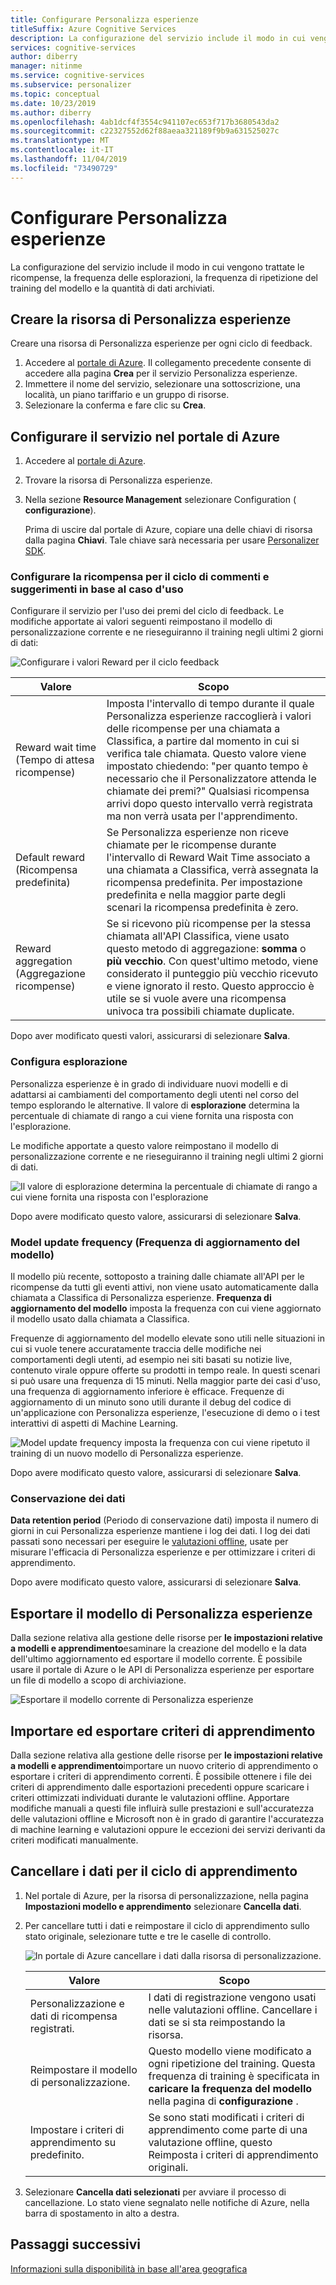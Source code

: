 ```yaml
---
title: Configurare Personalizza esperienze
titleSuffix: Azure Cognitive Services
description: La configurazione del servizio include il modo in cui vengono trattate le ricompense, la frequenza delle esplorazioni, la frequenza di ripetizione del training del modello e la quantità di dati archiviati.
services: cognitive-services
author: diberry
manager: nitinme
ms.service: cognitive-services
ms.subservice: personalizer
ms.topic: conceptual
ms.date: 10/23/2019
ms.author: diberry
ms.openlocfilehash: 4ab1dcf4f3554c941107ec653f717b3680543da2
ms.sourcegitcommit: c22327552d62f88aeaa321189f9b9a631525027c
ms.translationtype: MT
ms.contentlocale: it-IT
ms.lasthandoff: 11/04/2019
ms.locfileid: "73490729"
---
```

# <a name="configure-personalizer"></a>Configurare Personalizza esperienze

La configurazione del servizio include il modo in cui vengono trattate le ricompense, la frequenza delle esplorazioni, la frequenza di ripetizione del training del modello e la quantità di dati archiviati.

## <a name="create-personalizer-resource"></a>Creare la risorsa di Personalizza esperienze

Creare una risorsa di Personalizza esperienze per ogni ciclo di feedback. 

1. Accedere al [portale di Azure](https://ms.portal.azure.com/#create/Microsoft.CognitiveServicesPersonalizer). Il collegamento precedente consente di accedere alla pagina **Crea** per il servizio Personalizza esperienze. 
1. Immettere il nome del servizio, selezionare una sottoscrizione, una località, un piano tariffario e un gruppo di risorse.
1. Selezionare la conferma e fare clic su **Crea**.

<a name="configure-service-settings-in-the-azure-portal"></a>

## <a name="configure-service-in-the-azure-portal"></a>Configurare il servizio nel portale di Azure

1. Accedere al [portale di Azure](https://ms.portal.azure.com/#create/Microsoft.CognitiveServicesPersonalizer).
1. Trovare la risorsa di Personalizza esperienze. 
1. Nella sezione **Resource Management** selezionare Configuration ( **configurazione**).

    Prima di uscire dal portale di Azure, copiare una delle chiavi di risorsa dalla pagina **Chiavi**. Tale chiave sarà necessaria per usare [Personalizer SDK](https://docs.microsoft.com/dotnet/api/microsoft.azure.cognitiveservices.personalizer).

<a name="configure-reward-settings-for-the-feedback-loop-based-on-use-case"></a>

### <a name="configure-reward-for-the-feedback-loop-based-on-use-case"></a>Configurare la ricompensa per il ciclo di commenti e suggerimenti in base al caso d'uso

Configurare il servizio per l'uso dei premi del ciclo di feedback. Le modifiche apportate ai valori seguenti reimpostano il modello di personalizzazione corrente e ne rieseguiranno il training negli ultimi 2 giorni di dati:

![Configurare i valori Reward per il ciclo feedback](media/settings/configure-model-reward-settings.png)

|Valore|Scopo|
|--|--|
|Reward wait time (Tempo di attesa ricompense)|Imposta l'intervallo di tempo durante il quale Personalizza esperienze raccoglierà i valori delle ricompense per una chiamata a Classifica, a partire dal momento in cui si verifica tale chiamata. Questo valore viene impostato chiedendo: "per quanto tempo è necessario che il Personalizzatore attenda le chiamate dei premi?" Qualsiasi ricompensa arrivi dopo questo intervallo verrà registrata ma non verrà usata per l'apprendimento.|
|Default reward (Ricompensa predefinita)|Se Personalizza esperienze non riceve chiamate per le ricompense durante l'intervallo di Reward Wait Time associato a una chiamata a Classifica, verrà assegnata la ricompensa predefinita. Per impostazione predefinita e nella maggior parte degli scenari la ricompensa predefinita è zero.|
|Reward aggregation (Aggregazione ricompense)|Se si ricevono più ricompense per la stessa chiamata all'API Classifica, viene usato questo metodo di aggregazione: **somma** o **più vecchio**. Con quest'ultimo metodo, viene considerato il punteggio più vecchio ricevuto e viene ignorato il resto. Questo approccio è utile se si vuole avere una ricompensa univoca tra possibili chiamate duplicate. |

Dopo aver modificato questi valori, assicurarsi di selezionare **Salva**.

### <a name="configure-exploration"></a>Configura esplorazione 

Personalizza esperienze è in grado di individuare nuovi modelli e di adattarsi ai cambiamenti del comportamento degli utenti nel corso del tempo esplorando le alternative. Il valore di **esplorazione** determina la percentuale di chiamate di rango a cui viene fornita una risposta con l'esplorazione. 

Le modifiche apportate a questo valore reimpostano il modello di personalizzazione corrente e ne rieseguiranno il training negli ultimi 2 giorni di dati.

![Il valore di esplorazione determina la percentuale di chiamate di rango a cui viene fornita una risposta con l'esplorazione](media/settings/configure-exploration-setting.png)

Dopo avere modificato questo valore, assicurarsi di selezionare **Salva**.

### <a name="model-update-frequency"></a>Model update frequency (Frequenza di aggiornamento del modello)

Il modello più recente, sottoposto a training dalle chiamate all'API per le ricompense da tutti gli eventi attivi, non viene usato automaticamente dalla chiamata a Classifica di Personalizza esperienze. **Frequenza di aggiornamento del modello** imposta la frequenza con cui viene aggiornato il modello usato dalla chiamata a Classifica. 

Frequenze di aggiornamento del modello elevate sono utili nelle situazioni in cui si vuole tenere accuratamente traccia delle modifiche nei comportamenti degli utenti, ad esempio nei siti basati su notizie live, contenuto virale oppure offerte su prodotti in tempo reale. In questi scenari si può usare una frequenza di 15 minuti. Nella maggior parte dei casi d'uso, una frequenza di aggiornamento inferiore è efficace. Frequenze di aggiornamento di un minuto sono utili durante il debug del codice di un'applicazione con Personalizza esperienze, l'esecuzione di demo o i test interattivi di aspetti di Machine Learning.

![Model update frequency imposta la frequenza con cui viene ripetuto il training di un nuovo modello di Personalizza esperienze.](media/settings/configure-model-update-frequency-settings-15-minutes.png)

Dopo avere modificato questo valore, assicurarsi di selezionare **Salva**.

### <a name="data-retention"></a>Conservazione dei dati

**Data retention period** (Periodo di conservazione dati) imposta il numero di giorni in cui Personalizza esperienze mantiene i log dei dati. I log dei dati passati sono necessari per eseguire le [valutazioni offline](concepts-offline-evaluation.md), usate per misurare l'efficacia di Personalizza esperienze e per ottimizzare i criteri di apprendimento.

Dopo avere modificato questo valore, assicurarsi di selezionare **Salva**.

## <a name="export-the-personalizer-model"></a>Esportare il modello di Personalizza esperienze

Dalla sezione relativa alla gestione delle risorse per **le impostazioni relative a modelli e apprendimento**esaminare la creazione del modello e la data dell'ultimo aggiornamento ed esportare il modello corrente. È possibile usare il portale di Azure o le API di Personalizza esperienze per esportare un file di modello a scopo di archiviazione. 

![Esportare il modello corrente di Personalizza esperienze](media/settings/export-current-personalizer-model.png)

## <a name="import-and-export-learning-policy"></a>Importare ed esportare criteri di apprendimento

Dalla sezione relativa alla gestione delle risorse per **le impostazioni relative a modelli e apprendimento**importare un nuovo criterio di apprendimento o esportare i criteri di apprendimento correnti.
È possibile ottenere i file dei criteri di apprendimento dalle esportazioni precedenti oppure scaricare i criteri ottimizzati individuati durante le valutazioni offline. Apportare modifiche manuali a questi file influirà sulle prestazioni e sull'accuratezza delle valutazioni offline e Microsoft non è in grado di garantire l'accuratezza di machine learning e valutazioni oppure le eccezioni dei servizi derivanti da criteri modificati manualmente.

## <a name="clear-data-for-your-learning-loop"></a>Cancellare i dati per il ciclo di apprendimento

1. Nel portale di Azure, per la risorsa di personalizzazione, nella pagina **Impostazioni modello e apprendimento** selezionare **Cancella dati**.
1. Per cancellare tutti i dati e reimpostare il ciclo di apprendimento sullo stato originale, selezionare tutte e tre le caselle di controllo.

    ![In portale di Azure cancellare i dati dalla risorsa di personalizzazione.](./media/settings/clear-data-from-personalizer-resource.png)

    |Valore|Scopo|
    |--|--|
    |Personalizzazione e dati di ricompensa registrati.|I dati di registrazione vengono usati nelle valutazioni offline. Cancellare i dati se si sta reimpostando la risorsa.|
    |Reimpostare il modello di personalizzazione.|Questo modello viene modificato a ogni ripetizione del training. Questa frequenza di training è specificata in **caricare la frequenza del modello** nella pagina di **configurazione** . |
    |Impostare i criteri di apprendimento su predefinito.|Se sono stati modificati i criteri di apprendimento come parte di una valutazione offline, questo Reimposta i criteri di apprendimento originali.|

1. Selezionare **Cancella dati selezionati** per avviare il processo di cancellazione. Lo stato viene segnalato nelle notifiche di Azure, nella barra di spostamento in alto a destra. 

## <a name="next-steps"></a>Passaggi successivi


[Informazioni sulla disponibilità in base all'area geografica](https://azure.microsoft.com/global-infrastructure/services/?products=cognitive-services)
